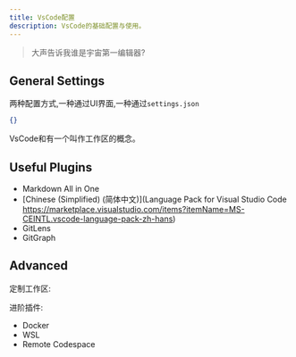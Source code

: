 ```yaml
---
title: VsCode配置
description: VsCode的基础配置与使用。
---
```


> 大声告诉我谁是宇宙第一编辑器?

## General Settings

两种配置方式,一种通过UI界面,一种通过`settings.json`

```json
{}
```

VsCode和有一个叫作工作区的概念。

## Useful Plugins

- Markdown All in One
- [Chinese (Simplified) (简体中文)](Language Pack for Visual Studio Code
  https://marketplace.visualstudio.com/items?itemName=MS-CEINTL.vscode-language-pack-zh-hans)
- GitLens
- GitGraph

## Advanced

定制工作区:

进阶插件:

- Docker
- WSL
- Remote Codespace
